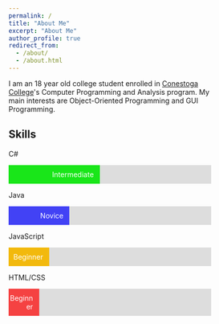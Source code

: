 ```yaml
---
permalink: /
title: "About Me"
excerpt: "About Me"
author_profile: true
redirect_from:
  - /about/
  - /about.html
---
```

I am an 18 year old college student enrolled in [Conestoga College](https://www.conestogac.on.ca)'s Computer Programming and Analysis program. My main interests are Object-Oriented Programming and GUI Programming.

Skills
------
<style>
* {box-sizing:border-box}
.container {
  width: 100%;
  background-color: #ddd;
}
.skills {
  text-align: right;
  padding-top: 10px;
  padding-right: 12px;
  padding-bottom: 10px;
  color: white;
}
.csh {width: 45%; background-color: #19e619;} /* Green */
.jav {width: 30%; background-color: #4242f5;} /* Blue */
.jvs {width: 20%; background-color: #f2b90d;}/* Yellow */
.htm {width: 15%; background-color: #f54242;} /* Red */
</style>

C#
<div class="container">
  <div class="skills csh">Intermediate</div>
</div>

Java
<div class="container">
  <div class="skills jav">Novice</div>
</div>

JavaScript
<div class="container">
  <div class="skills jvs">Beginner</div>
</div>

HTML/CSS
<div class="container">
  <div class="skills htm">Beginner</div>
</div>
